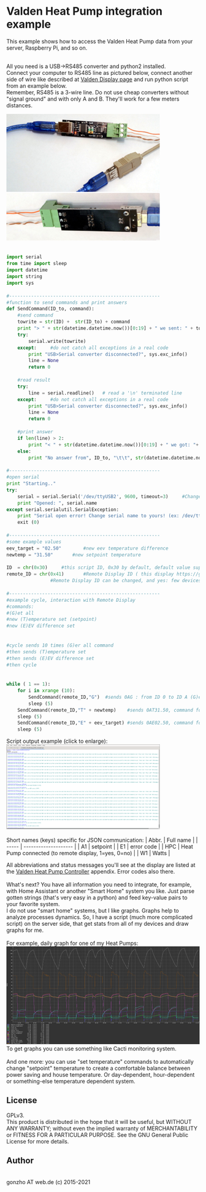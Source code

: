 # Valden Heat Pump integration example

This example shows how to access the Valden Heat Pump data from your server, Raspberry Pi, and so on.<br><br>

All you need is a USB->RS485 converter and python2 installed.<br>
Connect your computer to RS485 line as pictured below, connect another side of wire like described at [Valden Display page](https://github.com/openhp/Display/) and run python script from an example below.<br>
Remember, RS485 is a 3-wire line. Do not use cheap converters without "signal ground" and with only A and B. They'll work for a few meters distances.<br>

<img src="./m_usb-to-rs485_connection1.jpg" width="400"><br>
<img src="./m_usb-to-rs485_connection2.jpg" width="400"><br><br>


```python
import serial
from time import sleep
import datetime
import string
import sys

#-------------------------------------------------------
#function to send commands and print answers
def SendCommand(ID_to, command):
	#send command
	towrite = str(ID) +  str(ID_to) + command
	print "> " + str(datetime.datetime.now())[0:19] + " we sent: " + towrite
	try:
		serial.write(towrite)
	except:		#do not catch all exceptions in a real code
		print "USB>Serial converter disconnected?", sys.exc_info()
		line = None
		return 0
		
	#read result
	try:
		line = serial.readline()   # read a '\n' terminated line
	except:		#do not catch all exceptions in a real code
		print "USB>Serial converter disconnected?", sys.exc_info()
		line = None
		return 0

	#print answer
	if len(line) > 2:
		print "< " + str(datetime.datetime.now())[0:19] + " we got: "+ line
	else:
		print "No answer from", ID_to, "\t\t", str(datetime.datetime.now())[0:19]

#-------------------------------------------------------
#open serial
print "Starting.."
try:
	serial = serial.Serial('/dev/ttyUSB2', 9600, timeout=3)		#Change serial name to yours!
	print "Opened: ", serial.name
except serial.serialutil.SerialException:
	print "Serial open error! Change serial name to yours! (ex: /dev/ttyUSB5, or something like COM9 at win)"
	exit (0)

#-------------------------------------------------------
#some example values
eev_target = "02.50"		#new eev temperature difference
newtemp = "31.50"		#new setpoint temperature

ID 	= chr(0x30)		#this script ID, 0x30 by default, default value supported by all Valden components so do not change it
remote_ID = chr(0x41)		#Remote Display ID ( this display https://github.com/openhp/Display/ or that display https://github.com/openhp/ServiceDisplay/ )
				#Remote Display ID can be changed, and yes: few devices with unique IDs can work together at the same time at same line

#-------------------------------------------------------
#example cycle, interaction with Remote Display
#commands: 
#(G)et all 
#new (T)emperature set (setpoint) 
#new (E)EV difference set


#cycle sends 10 times (G)er all command
#then sends (T)emperature set 
#then sends (E)EV difference set
#then cycle


while ( 1 == 1):
	for i in xrange (10):
		SendCommand(remote_ID,"G")	#sends 0AG : from ID 0 to ID A (G)et all
		sleep (5)
	SendCommand(remote_ID,"T" + newtemp)	#sends 0AT31.50, command format TNN.NN
	sleep (5)
	SendCommand(remote_ID,"E" + eev_target)	#sends 0AE02.50, command format ENN.NN
	sleep (5)
```
Script output example (click to enlarge):<br>
<img src="./m_script_output_screen.png" width="400"><br><br>
Short names (keys) specific for JSON communication:
| Abbr. | Full name |
| ----- | -------------------- |
| A1 | setpoint |
| E1 | error code |
| HPC | Heat Pump connected (to remote display, 1=yes, 0=no) |
| W1 | Watts |

All abbreviations and status messages you'll see at the display are listed at the [Valden Heat Pump Controller](https://github.com/openhp/HeatPumpController/) appendix. Error codes also there.<br><br>
What's next? You have all information you need to integrate, for example, with Home Assistant or another "Smart Home" system you like. Just parse gotten strings (that's very easy in a python) and feed key-value pairs to your favorite system.<br>
I do not use "smart home" systems, but I like graphs. Graphs help to analyze processes dynamics. So, I have a script (much more complicated script) on the server side, that get stats from all of my devices and draw graphs for me.<br><br>
For example, daily graph for one of my Heat Pumps:<br>
![daily graph example](./m_daily_graph_example.png)<br>
To get graphs you can use something like Cacti monitoring system.<br><br>
And one more: you can use "set temperature" commands to automatically change "setpoint" temperature to create a comfortable balance between power saving and house temperature. Or day-dependent, hour-dependent or something-else temperature dependent system.<br>

## License
GPLv3. <br>
This product is distributed in the hope that it will be useful,	but WITHOUT ANY WARRANTY; without even the implied warranty of MERCHANTABILITY or FITNESS FOR A PARTICULAR PURPOSE.  See the GNU General Public License for more details.<br>
## Author
<br>
gonzho АТ web.de (c) 2015-2021<br>
